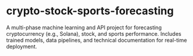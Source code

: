 # crypto-stock-sports-forecasting
A multi-phase machine learning and API project for forecasting cryptocurrency (e.g., Solana), stock, and sports performance. Includes trained models, data pipelines, and technical documentation for real-time deployment.
